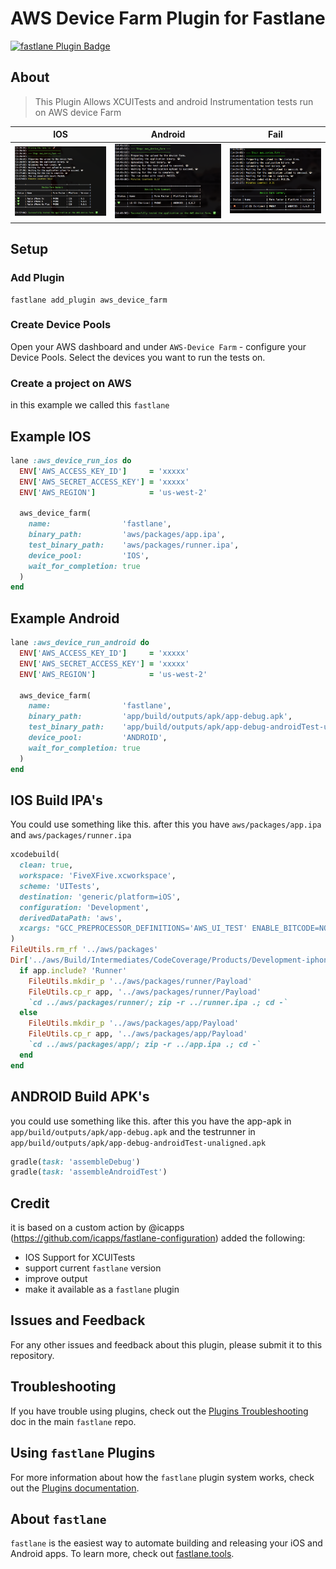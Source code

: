 # AWS Device Farm Plugin for Fastlane

[![fastlane Plugin Badge](https://rawcdn.githack.com/fastlane/fastlane/master/fastlane/assets/plugin-badge.svg)](https://rubygems.org/gems/fastlane-plugin-sharethemeal)


## About
> This Plugin Allows XCUITests and android Instrumentation tests run on AWS device Farm


| IOS | Android | Fail |
|----------|-------------|-------------|
| ![Screenshot](assets/screen_done.png) |  ![Screenshot](assets/screen_don_android.png)| ![Screenshot](assets/fail.png) |




## Setup
### Add Plugin
```
fastlane add_plugin aws_device_farm
```

### Create Device Pools
Open your AWS dashboard and under `AWS-Device Farm` - configure your Device Pools.
Select the devices you want to run the tests on.


### Create a project on AWS
in this example we called this `fastlane`

## Example IOS

```ruby
lane :aws_device_run_ios do
  ENV['AWS_ACCESS_KEY_ID']     = 'xxxxx'
  ENV['AWS_SECRET_ACCESS_KEY'] = 'xxxxx'
  ENV['AWS_REGION']            = 'us-west-2'

  aws_device_farm(
    name:                'fastlane',
    binary_path:         'aws/packages/app.ipa',
    test_binary_path:    'aws/packages/runner.ipa',
    device_pool:         'IOS',
    wait_for_completion: true
  )
end
```


## Example Android

```ruby
lane :aws_device_run_android do
  ENV['AWS_ACCESS_KEY_ID']     = 'xxxxx'
  ENV['AWS_SECRET_ACCESS_KEY'] = 'xxxxx'
  ENV['AWS_REGION']            = 'us-west-2'

  aws_device_farm(
    name:                'fastlane',
    binary_path:         'app/build/outputs/apk/app-debug.apk',
    test_binary_path:    'app/build/outputs/apk/app-debug-androidTest-unaligned.apk',
    device_pool:         'ANDROID',
    wait_for_completion: true
  )
end
```


## IOS Build IPA's
You could use something like this.
after this you have `aws/packages/app.ipa` and `aws/packages/runner.ipa`

```ruby
xcodebuild(
  clean: true,
  workspace: 'FiveXFive.xcworkspace',
  scheme: 'UITests',
  destination: 'generic/platform=iOS',
  configuration: 'Development',
  derivedDataPath: 'aws',
  xcargs: "GCC_PREPROCESSOR_DEFINITIONS='AWS_UI_TEST' ENABLE_BITCODE=NO CODE_SIGN_IDENTITY="" CODE_SIGNING_REQUIRED=NO build-for-testing"
)
FileUtils.rm_rf '../aws/packages'
Dir['../aws/Build/Intermediates/CodeCoverage/Products/Development-iphoneos/*.app'].each do |app|
  if app.include? 'Runner'
    FileUtils.mkdir_p '../aws/packages/runner/Payload'
    FileUtils.cp_r app, '../aws/packages/runner/Payload'
    `cd ../aws/packages/runner/; zip -r ../runner.ipa .; cd -`
  else
    FileUtils.mkdir_p '../aws/packages/app/Payload'
    FileUtils.cp_r app, '../aws/packages/app/Payload'
    `cd ../aws/packages/app/; zip -r ../app.ipa .; cd -`
  end
end
```


## ANDROID Build APK's
you could use something like this.
after this you have the app-apk in `app/build/outputs/apk/app-debug.apk` and the testrunner in `app/build/outputs/apk/app-debug-androidTest-unaligned.apk`

```ruby
gradle(task: 'assembleDebug')
gradle(task: 'assembleAndroidTest')
```

## Credit
it is based on a custom action by @icapps (https://github.com/icapps/fastlane-configuration)
added the following:
  * IOS Support for XCUITests
  * support current `fastlane` version
  * improve output
  * make it available as a `fastlane` plugin
  
## Issues and Feedback

For any other issues and feedback about this plugin, please submit it to this repository.

## Troubleshooting

If you have trouble using plugins, check out the [Plugins Troubleshooting](https://github.com/fastlane/fastlane/blob/master/fastlane/docs/PluginsTroubleshooting.md) doc in the main `fastlane` repo.

## Using `fastlane` Plugins

For more information about how the `fastlane` plugin system works, check out the [Plugins documentation](https://github.com/fastlane/fastlane/blob/master/fastlane/docs/Plugins.md).

## About `fastlane`

`fastlane` is the easiest way to automate building and releasing your iOS and Android apps. To learn more, check out [fastlane.tools](https://fastlane.tools).
